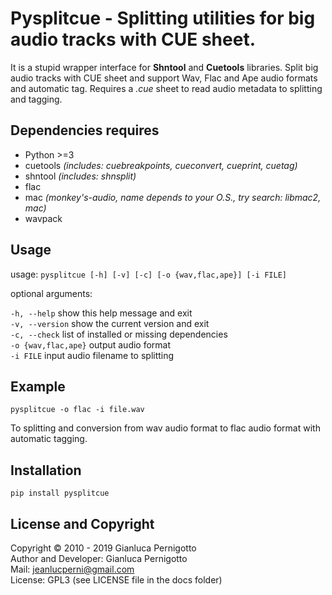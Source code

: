 # Pysplitcue - Splitting utilities for big audio tracks with CUE sheet.

It is a stupid wrapper interface for **Shntool** and **Cuetools** libraries.
Split big audio tracks with CUE sheet and support Wav, Flac and Ape audio 
formats and automatic tag. 
Requires a  *.cue* sheet to read audio metadata to splitting and tagging.

## Dependencies requires

- Python >=3
- cuetools *(includes: cuebreakpoints, cueconvert, cueprint, cuetag)*
- shntool *(includes: shnsplit)*
- flac
- mac *(monkey's-audio, name depends to your O.S., try search: libmac2, mac)*
- wavpack

## Usage

usage: `pysplitcue [-h] [-v] [-c] [-o {wav,flac,ape}] [-i FILE]`   

optional arguments:   

  `-h, --help`         show this help message and exit   
  `-v, --version`      show the current version and exit   
  `-c, --check`        list of installed or missing dependencies   
  `-o {wav,flac,ape}`  output audio format   
  `-i FILE`            input audio filename to splitting   

## Example

`pysplitcue -o flac -i file.wav`   

To splitting and conversion from wav audio format to flac audio format with
automatic tagging.

## Installation

`pip install pysplitcue`

## License and Copyright

Copyright © 2010 - 2019 Gianluca Pernigotto   
Author and Developer: Gianluca Pernigotto   
Mail: <jeanlucperni@gmail.com>   
License: GPL3 (see LICENSE file in the docs folder)


